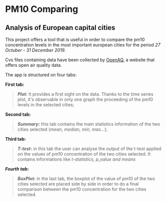 # PM10 Comparing
## Analysis of European capital cities

This project offers a tool that is useful in order to compare the pm10 concentration levels in the most important european cities for the period *27 Octuber - 31 December 2019*.

Cvs files containing data have been collected by [OpenAQ](https://openaq.org/#/?_k=6jfjk3), a website that offers open air quality data.

The app is structured on four tabs:


**First tab:** 
>***Plot:*** It provides a first sight on the data. Thanks to the time series plot, it's observable in only one graph the proceeding of the pm10 levels in the selected cities;

**Second tab:** 
>***Summary:*** this tab contains the main statistics information of the two cities selected (*mean, median, min, max...*);

**Third tab:** 
>***T-test:*** in this tab the user can analyse the output of the t-test applied on the values of pm10 concentration of the two cities selected. It contains informations like *t-statistics, p_value and means*

***Fourth tab:*** 
>***BoxPlot:*** in the last tab, the boxplot of the value of pm10 of the two cities selected are placed side by side in order to do a final comparison between the pm10 concentration for the two cities selected.
 
